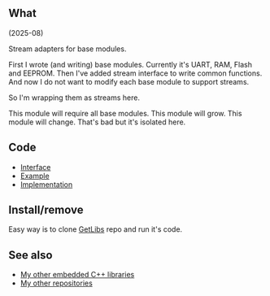 ## What

(2025-08)

Stream adapters for base modules.

First I wrote (and writing) base modules. Currently it's UART,
RAM, Flash and EEPROM. Then I've added stream interface to
write common functions. And now I do not want to modify each
base module to support streams.

So I'm wrapping them as streams here.

This module will require all base modules. This module will grow.
This module will change. That's bad but it's isolated here.


## Code

* [Interface][Interface]
* [Example][Example]
* [Implementation][Implementation]


## Install/remove

Easy way is to clone [GetLibs][GetLibs] repo and run it's code.


## See also

* [My other embedded C++ libraries][Embedded]
* [My other repositories][Repos]


[Interface]: src/me_StreamsCollection.h
[Example]: examples/me_StreamsCollection/me_StreamsCollection.ino
[Implementation]: src/Interfaces/

[GetLibs]: https://github.com/martin-eden/Embedded-Framework-GetLibs

[Embedded]: https://github.com/martin-eden/Embedded_Crafts/tree/master/Parts
[Repos]: https://github.com/martin-eden/contents
